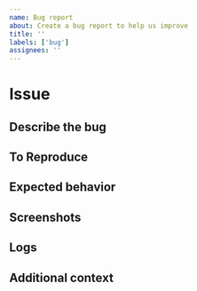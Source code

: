 ```yaml
---
name: Bug report
about: Create a bug report to help us improve
title: ''
labels: ['bug']
assignees: ''
---
```


# Issue

## Describe the bug

<!-- A clear and description of what the bug is. -->

## To Reproduce

<!-- Steps that can be taken to reproduce the behavior -->

## Expected behavior

<!-- A clear description of what you expected to happen. -->

## Screenshots

<!-- If applicable, add screenshots to help explain your problem. -->

## Logs

<!-- If applicable, add logs to help explain your problem. -->

## Additional context

<!-- Add any other context about the problem here. -->
